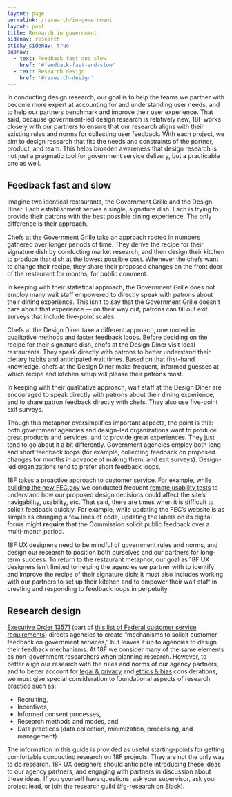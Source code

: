 ```yaml
---
layout: page
permalink: /research/in-government
layout: post
title: Research in government
sidenav: research
sticky_sidenav: true
subnav:
  - text: Feedback fast and slow
    href: '#feedback-fast-and-slow'
  - text: Research design
    href: '#research-design'
---
```


In conducting design research, our goal is to help the teams we partner with become more expert at accounting for and understanding user needs, and to help our partners benchmark and improve their user experience. That said, because government-led design research is relatively new, 18F works closely with our partners to ensure that our research aligns with their existing rules and norms for collecting user feedback. With each project, we aim to design research that fits the needs and constraints of the partner, product, and team. This helps broaden awareness that design research is not just a pragmatic tool for government service delivery, but a practicable one as well.


## Feedback fast and slow

Imagine two identical restaurants, the Government Grille and the Design Diner. Each establishment serves a single, signature dish. Each is trying to provide their patrons with the best possible dining experience. The only difference is their approach.

Chefs at the Government Grille take an approach rooted in numbers gathered over longer periods of time. They derive the recipe for their signature dish by conducting market research, and then design their kitchen to produce that dish at the lowest possible cost. Whenever the chefs want to change their recipe, they share their proposed changes on the front door of the restaurant for months, for public comment.

In keeping with their statistical approach, the Government Grille does not employ many wait staff empowered to directly speak with patrons about their dining experience. This isn’t to say that the Government Grille doesn’t care about that experience — on their way out, patrons can fill out exit surveys that include five-point scales.

Chefs at the Design Diner take a different approach, one rooted in qualitative methods and faster feedback loops. Before deciding on the recipe for their signature dish, chefs at the Design Diner visit local restaurants. They speak directly with patrons to better understand their dietary habits and anticipated wait times. Based on that first-hand knowledge, chefs at the Design Diner make frequent, informed guesses at which recipe and kitchen setup will please their patrons most.

In keeping with their qualitative approach, wait staff at the Design Diner are encouraged to speak directly with patrons about their dining experience, and to share patron feedback directly with chefs. They also use five-point exit surveys.

Though this metaphor oversimplifies important aspects, the point is this: both government agencies and design-led organizations want to produce great products and services, and to provide great experiences. They just tend to go about it a bit differently. Government agencies employ both long and short feedback loops (for example, collecting feedback on proposed changes for months in advance of making them, and exit surveys). Design-led organizations tend to prefer short feedback loops.

18F takes a proactive approach to customer service. For example, while [building the new FEC.gov](https://18f.gsa.gov/2017/05/30/the-new-fec/) we conducted frequent [remote usability tests](https://18f.gsa.gov/2018/11/14/introduction-to-remote-moderated-usability-testing-part-1/) to understand how our proposed design decisions could affect the site’s navigability, usability, etc. That said, there are times when it is difficult to solicit feedback quickly. For example, while updating the FEC’s website is as simple as changing a few lines of code, updating the labels on its digital forms might **require** that the Commission solicit public feedback over a multi-month period. 

18F UX designers need to be mindful of government rules and norms, and design our research to position both ourselves and our partners for long-term success. To return to the restaurant metaphor, our goal as 18F UX designers isn’t limited to helping the agencies we partner with to identify and improve the recipe of their signature dish; it must also includes working with our partners to set up their kitchen and to empower their wait staff in creating and responding to feedback loops in perpetuity.

## Research design

[Executive Order 13571](https://obamawhitehouse.archives.gov/the-press-office/2011/04/27/executive-order-13571-streamlining-service-delivery-and-improving-custom) (part of [this list of Federal customer service requirements](https://digital.gov/resources/government-customer-service-policies-requirements-1993-to-present/)) directs agencies to create “mechanisms to solicit customer feedback on government services,” but leaves it up to agencies to design their feedback mechanisms. At 18F we consider many of the same elements as non-government researchers when planning research. However, to better align our research with the rules and norms of our agency partners, and to better account for [legal & privacy](#) and [ethics & bias](#) considerations, we must give special consideration to foundational aspects of research practice such as:

- Recruiting,
- Incentives,
- Informed consent processes,
- Research methods and modes, and
- Data practices (data collection, minimization, processing, and management).

The information in this guide is provided as useful starting-points for getting comfortable conducting research on 18F projects. They are not the only way to do research. 18F UX designers should anticipate introducing these ideas to our agency partners, and engaging with partners in discussion about these ideas. If you yourself have questions, ask your supervisor, ask your project lead, or join the research guild ([#g-research on Slack](https://gsa-tts.slack.com/messages/C03JK2KH8)).
